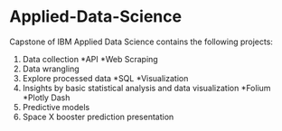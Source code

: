 # Applied-Data-Science
Capstone of IBM Applied Data Science contains the following projects:
1. Data collection
	*API
	*Web Scraping
2. Data wrangling
3. Explore processed data
	*SQL
	*Visualization
4. Insights by basic statistical analysis and data visualization
	*Folium
	*Plotly Dash
5. Predictive models
6. Space X booster prediction presentation
